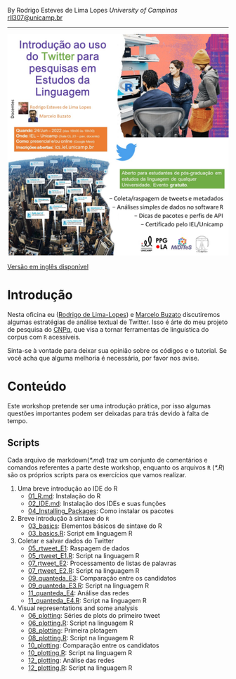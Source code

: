 By Rodrigo Esteves de Lima Lopes *University of Campinas* [rll307\@unicamp.br](mailto:rll307@unicamp.br)

------------------------------------------------------------------------

<p align="center">
  <img src="images/flyer2.jpeg" />
</p>

[Versão em inglês disponível](https://github.com/rll307/WorkshopTwitter2022_EN)
# Introdução

Nesta oficina eu ([Rodrigo de Lima-Lopes](mailto:rll307@unicamp.br)) e [Marcelo Buzato](mailto:mbuzato@unicamp.br) discutiremos algumas estratégias de análise textual de Twitter. Isso é árte do meu projeto de pesquisa do [CNPq](http://www.cnpq.br), que visa a tornar ferramentas de linguística do corpus com  `R` acessíveis.

Sinta-se à vontade para deixar sua opinião sobre os códigos e o tutorial. Se você acha que alguma melhoria é necessária, por favor nos avise.

# Conteúdo

Este workshop pretende ser uma introdução prática, por isso algumas questões importantes podem ser deixadas para trás devido à falta de tempo.

## Scripts

Cada arquivo de markdown(*\*.md*) traz um conjunto de comentários e comandos referentes a parte deste workshop, enquanto os arquivos `R` (*\*.R*) são os próprios scripts para os exercícios que vamos realizar.

1.  Uma breve introdução ao IDE do R 
    -   [01_R.md](01_R.md): Instalação do R
    -   [02_IDE.md](02_IDE.md): Instalação dos IDEs e suas funções
    -   [04_Installing_Packages](04_Installing_Packages.md): Como instalar os pacotes
2.  Breve introdução à sintaxe do `R`
    -   [03_basics](03_basics.md): Elementos básicos de sintaxe do R
    -   [03_basics.R](03_basics.R): Script em linguagem R
3.  Coletar e salvar dados do Twitter
    -   [05_rtweet_E1](05_rtweet_E1.md): Raspagem de dados
    -   [05_rtweet_E1.R](05_rtweet_E1.R): Script na linguagem R
    -   [07_rtweet_E2](07_rtweet_E2.md): Processamento de listas de palavras
    -   [07_rtweet_E2.R](07_rtweet_E2.R): Script na linguagem R
    -   [09_quanteda_E3](09_quanteda_E3.md): Comparação entre os candidatos
    -   [09_quanteda_E3.R](09_quanteda_E3.R): Script na linguagem R
    -   [11_quanteda_E4](11_quanteda_E4.md): Análise das redes
    -   [11_quanteda_E4.R](11_quanteda_E4.R): Script na linguagem R
4.  Visual representations and some analysis
    -   [06_plotting](06_plotting.md): Séries de plots do primeiro tweet
    -   [06_plotting.R](06_plotting.R): Script na linguagem R
    -   [08_plotting](08_plotting.md): Primeira plotagem
    -   [08_plotting.R](08_plotting.R): Script na linguagem R
    -   [10_plotting](10_plotting.md): Comparação entre os candidatos
    -   [10_plotting.R](10_plotting.R): Script na linguagem R
    -   [12_plotting](12_plotting.md): Análise das redes
    -   [12_plotting.R](12_plotting.R): Script na linguagem R
